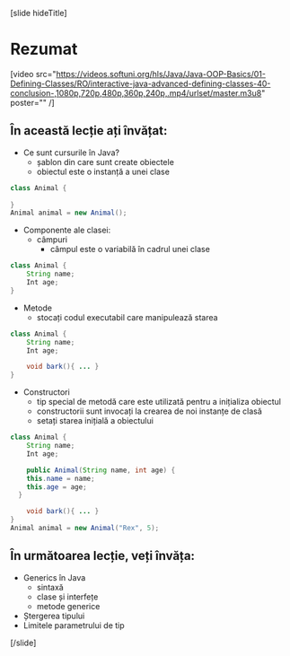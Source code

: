 [slide hideTitle]
# Rezumat

[video src="https://videos.softuni.org/hls/Java/Java-OOP-Basics/01-Defining-Classes/RO/interactive-java-advanced-defining-classes-40-conclusion-,1080p,720p,480p,360p,240p,.mp4/urlset/master.m3u8" poster="" /]

## În această lecție ați învățat:

- Ce sunt cursurile în Java?
     - șablon din care sunt create obiectele
     - obiectul este o instanță a unei clase
```java
class Animal { 
    
}
Animal animal = new Animal();
```
- Componente ale clasei:
     - câmpuri
         - câmpul este o variabilă în cadrul unei clase
```java
class Animal { 
    String name;
    Int age;
}
```
- Metode
     - stocați codul executabil care manipulează starea
```java
class Animal { 
    String name;
    Int age;

    void bark(){ ... }
}
```
- Constructori
     - tip special de metodă care este utilizată pentru a inițializa obiectul
     - constructorii sunt invocați la crearea de noi instanțe de clasă
     - setați starea inițială a obiectului
```java
class Animal { 
    String name;
    Int age;

    public Animal(String name, int age) {
    this.name = name;
    this.age = age;
  }

    void bark(){ ... }
}
Animal animal = new Animal("Rex", 5);
```

## În următoarea lecție, veți învăța:

- Generics în Java
    - sintaxă
    - clase și interfețe
    - metode generice
- Ștergerea tipului
- Limitele parametrului de tip

[/slide]